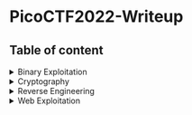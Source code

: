 # PicoCTF2022-Writeup  

## Table of content

<details>
<summary>Binary Exploitation</summary>

|Question|Points|
|--------|------|
|[basic-file-exploit](./Binary%20Exploitation/basic-file-exploit.md)|100|
|[RPS](./Binary%20Exploitation/RPS.md)|200|

</details>

<details>
<summary>Cryptography</summary>

|Question|Points|
|--------|------|
|[basic-mod1](./Cryptography/basic-mod1.md)|100|
|[basic-mod2](./Cryptography/basic-mod2.md)|100|
|[credstuff](./Cryptography/credstuff.md)|100|

</details>

<details>
<summary>Reverse Engineering</summary>

|Question|Points|
|--------|------|
|[bloat.py](./Reverse%20Engineering/bloat.py.md)|200|
|[file-run1](./Reverse%20Engineering/file-run1.md)|100|
|[unpackme.py](./Reverse%20Engineering/unpackme.py.md)|100|

</details>

<details>
<summary>Web Exploitation</summary>

|Question|Points|
|--------|------|
|[SQL Direct](./Web%20Exploitation/SQL%20Direct.md)|200|
|[SQLiLite](./Web%20Exploitation/SQLiLite.md)|300|

</details>
